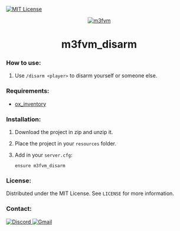 [![MIT License][license-shield]][license-url]

<div align="center">
	<a href="https://github.com/matteo0003/m3fvm_carkey">
		<img src="https://i.imgur.com/OeLhwaV.png" alt="m3fvm">
	</a>
</div>

<div align="center">
	<h1>m3fvm_disarm</h1>
	<p></p>
</div>

### How to use:

1. Use `/disarm <player>` to disarm yourself or someone else.


### Requirements:

- [ox_inventory](https://github.com/overextended/ox_inventory/releases)

### Installation:

1. Download the project in zip and unzip it.
2. Place the project in your `resources` folder.
3. Add in your `server.cfg`:

	```
	ensure m3fvm_disarm
	```

### License:

Distributed under the MIT License. See `LICENSE` for more information.

### Contact:

<a href="https://discord.gg/NqqtkS7ekj" target="_blank">
	<img src="https://img.shields.io/badge/Discord-7289DA?style=for-the-badge&logo=discord&logoColor=white" alt="Discord">
</a>
<a href="mailto:matteo.angoin@icloud.com">
	<img src="https://img.shields.io/badge/Gmail-D14836?style=for-the-badge&logo=gmail&logoColor=white" alt="Gmail">
</a>

[license-shield]: https://img.shields.io/github/license/matteo0003/m3fvm_carkey.svg?style=for-the-badge
[license-url]: https://github.com/matteo0003/m3fvm_carkey/blob/master/LICENSE.txt
